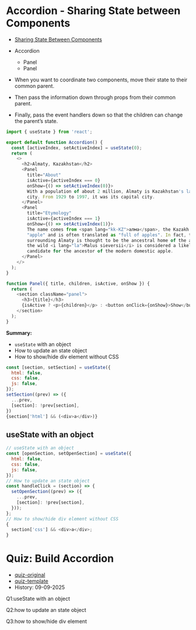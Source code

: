# Accordion - Sharing State between Components

- [Sharing State Between Components](https://react.dev/learn/sharing-state-between-components#step-3-add-state-to-the-common-parent)
- Accordion

  - Panel
  - Panel

- When you want to coordinate two components, move their state to their common parent.
- Then pass the information down through props from their common parent.
- Finally, pass the event handlers down so that the children can change the parent’s state.

```js
import { useState } from 'react';

export default function Accordion() {
  const [activeIndex, setActiveIndex] = useState(0);
  return (
    <>
      <h2>Almaty, Kazakhstan</h2>
      <Panel
        title="About"
        isActive={activeIndex === 0}
        onShow={() => setActiveIndex(0)}>
        With a population of about 2 million, Almaty is Kazakhstan's largest
        city. From 1929 to 1997, it was its capital city.
      </Panel>
      <Panel
        title="Etymology"
        isActive={activeIndex === 1}
        onShow={() => setActiveIndex(1)}>
        The name comes from <span lang="kk-KZ">алма</span>, the Kazakh word for
        "apple" and is often translated as "full of apples". In fact, the region
        surrounding Almaty is thought to be the ancestral home of the apple, and
        the wild <i lang="la">Malus sieversii</i> is considered a likely
        candidate for the ancestor of the modern domestic apple.
      </Panel>
    </>
  );
}

function Panel({ title, children, isActive, onShow }) {
  return (
    <section className="panel">
      <h3>{title}</h3>
      {isActive ? <p>{children}</p> : <button onClick={onShow}>Show</button>}
    </section>
  );
}
```

**Summary:**

- `useState` with an object
- How to update an state object
- How to show/hide div element without CSS

```js
const [section, setSection] = useState({
  html: false,
  css: false,
  js: false,
});
setSection((prev) => ({
  ...prev,
  [section]: !prev[section],
})
{section['html'] && (<div>a</div>)}
```

## useState with an object

```js
// useState with an object
const [openSection, setOpenSection] = useState({
  html: false,
  css: false,
  js: false,
});
// How to update an state object
const handleClick = (section) => {
  setOpenSection((prev) => ({
    ...prev,
    [section]: !prev[section],
  }));
};
// How to show/hide div element without CSS
{
  section['css'] && <div>a</div>;
}
```

# Quiz: Build Accordion

- [quiz-original](https://www.greatfrontend.com/questions/user-interface/accordion/react?framework=react)
- [quiz-template](./quiz-template.jsx)
- History: 09-09-2025

Q1:useState with an object

Q2:how to update an state object

Q3:how to show/hide div element
